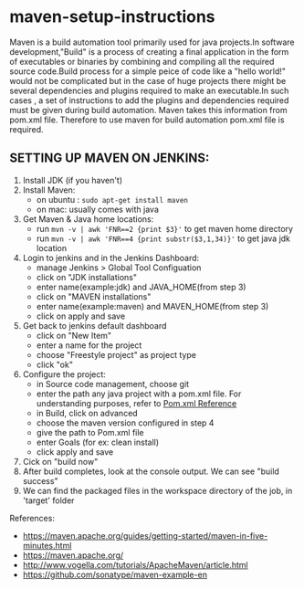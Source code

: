 # maven-setup-instructions

Maven is a build automation tool primarily used for java projects.In software development,"Build" is a process of creating a final application in the form of executables or binaries by combining and compiling all the required source code.Build process for a  simple peice of code like a "hello world!" would not be complicated but in the case of huge projects there might be several dependencies and plugins required to make an executable.In such cases , a set of instructions to add the plugins and dependencies required must be given during build automation. Maven takes this information from pom.xml file. Therefore to use maven for build automation pom.xml file is required.

## SETTING UP MAVEN ON JENKINS:
1. Install JDK (if you haven't)
2. Install Maven:
   - on ubuntu : `sudo apt-get install maven`
   - on mac: usually comes with java
3. Get Maven & Java home locations: 
   - run `mvn -v | awk 'FNR==2 {print $3}'` to get maven home directory 
   - run `mvn -v | awk 'FNR==4 {print substr($3,1,34)}'` to get java jdk location
4. Login to jenkins and in the Jenkins Dashboard:
    - manage Jenkins > Global Tool Configuation
    - click on "JDK installations"
    - enter name(example:jdk) and JAVA_HOME(from step 3)
    - click on "MAVEN installations"
    - enter name(example:maven) and MAVEN_HOME(from step 3)
    - click on apply and save
5. Get back to jenkins default dashboard
   - click on "New Item"
   - enter a name for the project
   - choose "Freestyle project" as project type
   - click "ok"
6. Configure the project:
   - in Source code management, choose git
   - enter the path any java project with a pom.xml file. For understanding purposes, refer to [Pom.xml Reference](https://maven.apache.org/pom.html)
   - in Build, click on advanced
   - choose the maven version configured in step 4
   - give the path to Pom.xml file
   - enter Goals (for ex: clean install)
   - click apply and save
7. Cick on "build now"
8. After build completes, look at the console output. We can see "build success"
9. We can find the packaged files in the workspace directory of the job, in 'target' folder 

References:
- https://maven.apache.org/guides/getting-started/maven-in-five-minutes.html
- https://maven.apache.org/
- http://www.vogella.com/tutorials/ApacheMaven/article.html
- https://github.com/sonatype/maven-example-en

